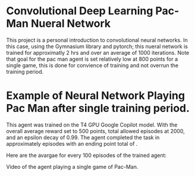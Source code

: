 # Convolutional Deep Learning Pac-Man Nueral Network

This project is a personal introduction to convolutional neural networks. In this case, using the Gymnasium library and pytorch; this nueral network is trained for approximatly 2 hrs and over an average of 1000 iterations. 
Note that goal for the pac man agent is set relatively low at 800 points for a single game, this is done for convience of training and not overrun the training period.

# Example of Neural Network Playing Pac Man after single training period.
This agent was trained on the T4 GPU Google Copilot model. With the overall average reward set to 500 points, total allowed episodes at 2000, and an epsilon decay of 0.99.
The agent completed the task in approximately  episodes with an ending point total of .

Here are the avargae for every 100 episodes of the trained agent:


Video of the agent playing a single game of Pac-Man.
